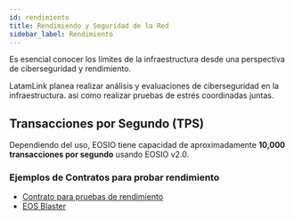 ```yaml
---
id: rendimiento
title: Rendimiendo y Seguridad de la Red
sidebar_label: Rendimiento
---
```


Es esencial conocer los límites de la infraestructura desde una perspectiva de ciberseguridad y rendimiento.

LatamLink planea realizar análisis y evaluaciones de ciberseguridad en la infraestructura. asi como realizar pruebas de estrés coordinadas juntas.

## Transacciones por Segundo (TPS)
Dependiendo del uso, EOSIO tiene capacidad de aproximadamente **10,000 transacciones por segundo** usando EOSIO v2.0.

### Ejemplos de Contratos para probar rendimiento

- [Contrato para pruebas de rendimiento](https://github.com/CryptoLions/TxShooterContract)
- [EOS Blaster](https://github.com/michaeljyeates/eos-blaster)